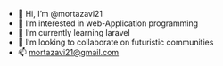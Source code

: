 - 👋 Hi, I’m @mortazavi21
- 👀 I’m interested in web-Application programming 
- 🌱 I’m currently learning laravel
- 💞️ I’m looking to collaborate on futuristic communities 
- 📫 mortazavi21@gmail.com

<!---
mortazavi21/mortazavi21 is a ✨ special ✨ repository because its `README.md` (this file) appears on your GitHub profile.
You can click the Preview link to take a look at your changes.
--->
